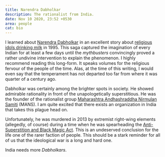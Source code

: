 ```yaml
---
title: Narendra Dabholkar
description: The rationalist from India.
date: Nov 10 2020, 23:52 +0530
area: people
cat: bio
---
```


I learned about [Narendra Dabholkar](https://en.wikipedia.org/wiki/Narendra_Dabholkar)
in an excellent story about [religious idols drinking milk](https://fiftytwo.in/story/milk/)
in 1995. This saga captured the imagination of every Indian for at least a few
days until the _mythbusters_ convincingly proved a rather undivine intervention
to explain the phenomenon. I highly recommend reading this long-form. It speaks
volumes for the religious fervour of the people of the time. Alas, at the time
of this writing, I would even say that the temperament has not departed too far
from where it was quarter of a century ago.

Dabholkar was certainly among the brighter spots in society. He showed admirable
rationality in front of the unapologetically superstitious. He was the founder
of the rationalist group [Maharashtra Andhashraddha Nirmulan Samiti](https://en.wikipedia.org/wiki/Maharashtra_Andhashraddha_Nirmoolan_Samiti) (MANS). I am quite excited that
there exists an organization in India that takes this plague head on.

Unfortunately, he was murdered in 2013 by extremist right-wing
elements (allegedly, of course) during a time when he was spearheading the
[Anti-Superstition and Black Magic Act](https://en.wikipedia.org/wiki/Anti-Superstition_and_Black_Magic_Act). This is an undeserved conclusion for
the life one of the rarer faction of people. This should be a stark reminder
for all of us that the ideological war is a long and hard one.

India needs more _Dabholkars_.
